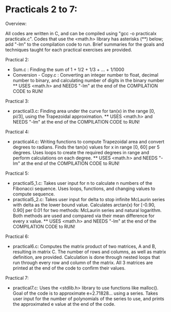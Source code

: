 ﻿# Practicals 2 to 7:

 Overview: 

 All codes are written in C, and can be compiled using "gcc -o practicalx practicalx.c". Codes that use the <math.h> library has asterisks (**) below; add "-lm" to the compilation code to run. Brief summaries for the goals and techniques taught for each practical exercises are provided.

 Practical 2: 

 - Sum.c : Finding the sum of 1 + 1/2 + 1/3 + ... + 1/1000
 - Conversion - Copy.c : Converting an integer number to float, decimal number to binary, and calculating number of digits in the binary number
** USES <math.h> and NEEDS "-lm" at the end of the COMPILATION CODE to RUN!

Practical 3:

- practical3.c: Finding area under the curve for tan(x) in the range [0, pi/3], using the Trapezoidal approximation.
** USES <math.h> and NEEDS "-lm" at the end of the COMPILATION CODE to RUN!

Practical 4: 

- practical4.c: Writing functions to compute Trapezoidal area and convert degrees to radians. Finds the tan(x) values for x in range [0, 60] per 5 degrees. Uses loops to create the required degrees in range and perform calculations on each degree.
** USES <math.h> and NEEDS "-lm" at the end of the COMPILATION CODE to RUN!

Practical 5:

- practical5_1.c: Takes user input for n to calculate n numbers of the Fibonacci sequence. Uses loops, functions, and changing values to compute sequence.
- practical5_2.c: Takes user input for delta to stop infinite McLaurin series with delta as the lower bound value. Calculates arctan(x) for [-0.90, 0.90] per 0.01 for two methods: McLaurin series and natural logarithm. Both methods are used and compared via their mean difference for every x value.
** USES <math.h> and NEEDS "-lm" at the end of the COMPILATION CODE to RUN!

Practical 6:

- practical6.c: Computes the matrix product of two matrices, A and B, resulting in matrix C. The number of rows and columns, as well as matrix definition, are provided. Calculation is done through nested loops that run through every row and column of the matrix. All 3 matrices are printed at the end of the code to confirm their values.

Practical 7: 

- practical7.c: Uses the <stdlib.h> library to use functions like malloc(). Goal of the code is to approximate e=2.71828... using a series. Takes user input for the number of polynomials of the series to use, and prints the approximated e value at the end of the code. 

